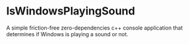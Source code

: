 # IsWindowsPlayingSound
A simple friction-free zero-dependencies c++ console application that determines if Windows is playing a sound or not.
